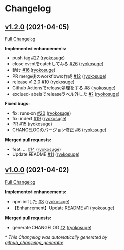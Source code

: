 # Changelog

## [v1.2.0](https://github.com/ryokosuge/changelog-generator-sample/tree/v1.2.0) (2021-04-05)

[Full Changelog](https://github.com/ryokosuge/changelog-generator-sample/compare/v1.0.0...v1.2.0)

**Implemented enhancements:**

- push tag [\#27](https://github.com/ryokosuge/changelog-generator-sample/pull/27) ([ryokosuge](https://github.com/ryokosuge))
- close eventをcatchしてみる [\#26](https://github.com/ryokosuge/changelog-generator-sample/pull/26) ([ryokosuge](https://github.com/ryokosuge))
- 動け [\#16](https://github.com/ryokosuge/changelog-generator-sample/pull/16) ([ryokosuge](https://github.com/ryokosuge))
- PR merge後のworkflowの作成 [\#12](https://github.com/ryokosuge/changelog-generator-sample/pull/12) ([ryokosuge](https://github.com/ryokosuge))
- release v1.2.0 [\#10](https://github.com/ryokosuge/changelog-generator-sample/pull/10) ([ryokosuge](https://github.com/ryokosuge))
- Github Actionsでrelease処理をする [\#8](https://github.com/ryokosuge/changelog-generator-sample/pull/8) ([ryokosuge](https://github.com/ryokosuge))
- exclued-labelsでreleaseラベル外した [\#7](https://github.com/ryokosuge/changelog-generator-sample/pull/7) ([ryokosuge](https://github.com/ryokosuge))

**Fixed bugs:**

- fix:	runs-on [\#20](https://github.com/ryokosuge/changelog-generator-sample/pull/20) ([ryokosuge](https://github.com/ryokosuge))
- fix:	indent [\#19](https://github.com/ryokosuge/changelog-generator-sample/pull/19) ([ryokosuge](https://github.com/ryokosuge))
- PR [\#15](https://github.com/ryokosuge/changelog-generator-sample/pull/15) ([ryokosuge](https://github.com/ryokosuge))
- CHANGELOGのバージョン修正 [\#6](https://github.com/ryokosuge/changelog-generator-sample/pull/6) ([ryokosuge](https://github.com/ryokosuge))

**Merged pull requests:**

- feat:	... [\#14](https://github.com/ryokosuge/changelog-generator-sample/pull/14) ([ryokosuge](https://github.com/ryokosuge))
- Update README [\#11](https://github.com/ryokosuge/changelog-generator-sample/pull/11) ([ryokosuge](https://github.com/ryokosuge))

## [v1.0.0](https://github.com/ryokosuge/changelog-generator-sample/tree/v1.0.0) (2021-04-02)

[Full Changelog](https://github.com/ryokosuge/changelog-generator-sample/compare/e296b65a23af36d71be86ae72c4f423e1777be2e...v1.0.0)

**Implemented enhancements:**

- npm initした [\#3](https://github.com/ryokosuge/changelog-generator-sample/pull/3) ([ryokosuge](https://github.com/ryokosuge))
- 【Enhancement】Update README [\#1](https://github.com/ryokosuge/changelog-generator-sample/pull/1) ([ryokosuge](https://github.com/ryokosuge))

**Merged pull requests:**

- generate CHANGELOG [\#2](https://github.com/ryokosuge/changelog-generator-sample/pull/2) ([ryokosuge](https://github.com/ryokosuge))



\* *This Changelog was automatically generated by [github_changelog_generator](https://github.com/github-changelog-generator/github-changelog-generator)*
